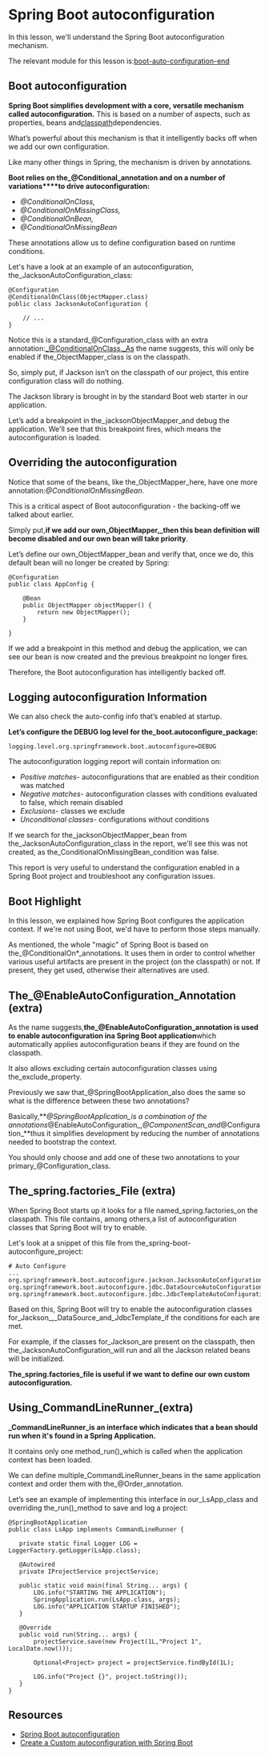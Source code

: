 # Spring Boot autoconfiguration

In this lesson, we'll understand the Spring Boot autoconfiguration mechanism.

The relevant module for this lesson is:[boot-auto-configuration-end](https://github.com/nbicocchi/spring-boot-course/tree/module4/boot-auto-configuration-end)

## Boot autoconfiguration

**Spring Boot simplifies development with a core, versatile mechanism called autoconfiguration.** This is based on a number of aspects, such as properties, beans and[classpath](https://en.wikipedia.org/wiki/Classpath_(Java))dependencies.

What’s powerful about this mechanism is that it intelligently backs off when we add our own configuration.

Like many other things in Spring, the mechanism is driven by annotations.

**Boot relies on the_@Conditional_annotation and on a number of variations****to drive autoconfiguration:**

-   _@ConditionalOnClass,_
-   _@ConditionalOnMissingClass,_
-   _@ConditionalOnBean,_
-   _@ConditionalOnMissingBean_

These annotations allow us to define configuration based on runtime conditions.

Let's have a look at an example of an autoconfiguration, the_JacksonAutoConfiguration_class:

```
@Configuration
@ConditionalOnClass(ObjectMapper.class)
public class JacksonAutoConfiguration {
    
    // ...
}
```

Notice this is a standard_@Configuration_class with an extra annotation:_@ConditionalOnClass._As the name suggests, this will only be enabled if the_ObjectMapper_class is on the classpath.

So, simply put, if Jackson isn’t on the classpath of our project, this entire configuration class will do nothing.

The Jackson library is brought in by the standard Boot web starter in our application.

Let’s add a breakpoint in the_jacksonObjectMapper_and debug the application. We'll see that this breakpoint fires, which means the autoconfiguration is loaded.

## Overriding the autoconfiguration

Notice that some of the beans, like the_ObjectMapper_here, have one more annotation:_@ConditionalOnMissingBean._

This is a critical aspect of Boot autoconfiguration - the backing-off we talked about earlier.

Simply put,**if we add our own_ObjectMapper,_then this bean definition will become disabled and our own bean will take priority**.

Let’s define our own_ObjectMapper_bean and verify that, once we do, this default bean will no longer be created by Spring:

```
@Configuration
public class AppConfig {

    @Bean
    public ObjectMapper objectMapper() {
        return new ObjectMapper();
    }

}
```

If we add a breakpoint in this method and debug the application, we can see our bean is now created and the previous breakpoint no longer fires.

Therefore, the Boot autoconfiguration has intelligently backed off.

## Logging autoconfiguration Information

We can also check the auto-config info that’s enabled at startup.

**Let’s configure the DEBUG log level for the_boot.autoconfigure_package:**

```
logging.level.org.springframework.boot.autoconfigure=DEBUG
```

The autoconfiguration logging report will contain information on:

-   _Positive matches_\- autoconfigurations that are enabled as their condition was matched
-   _Negative matches_- autoconfiguration classes with conditions evaluated to false, which remain disabled
-   _Exclusions_- classes we exclude
-   _Unconditional classes_- configurations without conditions

If we search for the_jacksonObjectMapper_bean from the_JacksonAutoConfiguration_class in the report, we'll see this was not created, as the_ConditionalOnMissingBean_condition was false.

This report is very useful to understand the configuration enabled in a Spring Boot project and troubleshoot any configuration issues.

## Boot Highlight

In this lesson, we explained how Spring Boot configures the application context. If we're not using Boot, we'd have to perform those steps manually.

As mentioned, the whole "magic" of Spring Boot is based on the_@ConditionalOn\*_annotations. It uses them in order to control whether various useful artifacts are present in the project (on the classpath) or not. If present, they get used, otherwise their alternatives are used.

## The_@EnableAutoConfiguration_Annotation (extra)

As the name suggests,**the_@EnableAutoConfiguration_annotation is used to enable autoconfiguration ina Spring Boot application**which automatically applies autoconfiguration beans if they are found on the classpath.

It also allows excluding certain autoconfiguration classes using the_exclude_property.

Previously we saw that_@SpringBootApplication_also does the same so what is the difference between these two annotations?

Basically,**_@SpringBootApplication_is a combination of the annotations_@EnableAutoConfiguration_,_@ComponentScan_and_@Configuration_**thus it simplifies development by reducing the number of annotations needed to bootstrap the context.

You should only choose and add one of these two annotations to your primary_@Configuration_class.

## The_spring.factories_File (extra)

When Spring Boot starts up it looks for a file named_spring.factories_on the classpath. This file contains, among others,a list of autoconfiguration classes that Spring Boot will try to enable.

Let's look at a snippet of this file from the_spring-boot-autoconfigure_project:

```
# Auto Configure
...
org.springframework.boot.autoconfigure.jackson.JacksonAutoConfiguration,\
org.springframework.boot.autoconfigure.jdbc.DataSourceAutoConfiguration,\
org.springframework.boot.autoconfigure.jdbc.JdbcTemplateAutoConfiguration,\
```

Based on this, Spring Boot will try to enable the autoconfiguration classes for_Jackson_,_DataSource_and_JdbcTemplate_if the conditions for each are met.

For example, if the classes for_Jackson_are present on the classpath, then the_JacksonAutoConfiguration_will run and all the Jackson related beans will be initialized.

**The_spring.factories_file is useful if we want to define our own custom autoconfiguration.**

## Using_CommandLineRunner_(extra)

**_CommandLineRunner_is an interface which indicates that a bean should run when it's found in a Spring Application.**

It contains only one method_run()_which is called when the application context has been loaded.

We can define multiple_CommandLineRunner_beans in the same application context and order them with the_@Order_annotation.

Let’s see an example of implementing this interface in our_LsApp_class and overriding the_run()_method to save and log a project:

```
@SpringBootApplication
public class LsApp implements CommandLineRunner {

   private static final Logger LOG = LoggerFactory.getLogger(LsApp.class);

   @Autowired
   private IProjectService projectService;

   public static void main(final String... args) {
       LOG.info("STARTING THE APPLICATION");
       SpringApplication.run(LsApp.class, args);
       LOG.info("APPLICATION STARTUP FINISHED");
   }

   @Override
   public void run(String... args) {
       projectService.save(new Project(1L,"Project 1", LocalDate.now()));

       Optional<Project> project = projectService.findById(1L);

       LOG.info("Project {}", project.toString());
   }
}
```

## Resources
- [Spring Boot autoconfiguration](https://docs.spring.io/spring-boot/docs/current/reference/html/using-boot-autoconfiguration.html)
- [Create a Custom autoconfiguration with Spring Boot](https://www.baeldung.com/spring-boot-custom-autoconfiguration)
